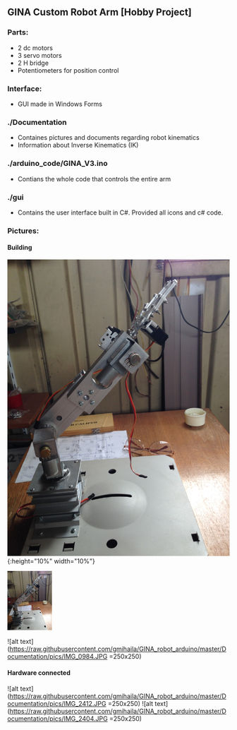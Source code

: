 ## GINA Custom Robot Arm  [Hobby Project]
 
### Parts:
* 2 dc motors
* 3 servo motors
* 2 H bridge
* Potentiometers for position control

### Interface:
* GUI made in Windows Forms


### ./Documentation 
* Containes pictures and documents regarding robot kinematics
* Information about Inverse Kinematics (IK)

### ./arduino_code/GINA_V3.ino
* Contians the whole code that controls the entire arm

### ./gui
* Contains the user interface built in C#. Provided all icons and c# code.


### Pictures:
#### Building
![alt text](https://raw.githubusercontent.com/gmihaila/GINA_robot_arduino/master/Documentation/pics/IMG_0982.JPG){:height="10%" width="10%"}

<img src="https://raw.githubusercontent.com/gmihaila/GINA_robot_arduino/master/Documentation/pics/IMG_0982.JPG" width="20%" height="20%">

![alt text](https://raw.githubusercontent.com/gmihaila/GINA_robot_arduino/master/Documentation/pics/IMG_0984.JPG =250x250) 

#### Hardware connected
![alt text](https://raw.githubusercontent.com/gmihaila/GINA_robot_arduino/master/Documentation/pics/IMG_2412.JPG =250x250) 
![alt text](https://raw.githubusercontent.com/gmihaila/GINA_robot_arduino/master/Documentation/pics/IMG_2404.JPG =250x250)

